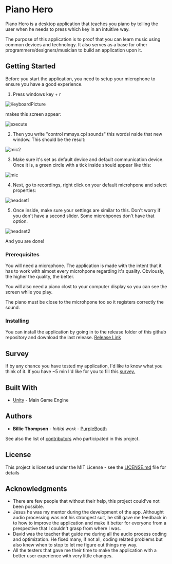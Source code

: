 # Piano Hero

Piano Hero is a desktop application that teaches you piano by telling the user when he needs to press which key in an intuitive way.

The purpose of this application is to proof that you can learn music using common devices and technology. It also serves as a base for other programmers/designers/musician to build an application upon it.

## Getting Started

Before you start the application, you need to setup your microphone to ensure you have a good experience.

1) Press windows key + r

![KeyboardPicture](https://lh4.googleusercontent.com/FZFecD-UR6KXawapq49lbaPNs2ylyh1zVgoHsKE3BGXs7nYM7viAdi2PXkCXrgcXHr-IZV5dvPBj2tc3IzQwkPXoaZehhiBaK_4Wmb33eK4ahmgAT9IZf_LPtqvhDeHgFyd2gk66)

makes this screen appear:

![execute](https://github.com/joseppi/PitchDetection/blob/master/ReadmeImages/execute.png)

2) Then you write "control mmsys.cpl sounds" this wordsi nside that new window. This should be the result:

![mic2](https://github.com/joseppi/PitchDetection/blob/master/ReadmeImages/sound.png)

3) Make sure it's set as default device and default communication device. Once it is, a green circle with a tick inside should appear like this:

![mic](https://github.com/joseppi/PitchDetection/blob/master/ReadmeImages/microphone.png)

4) Next, go to recordings, right click on your default microhpone and select properties:

![headset1](https://github.com/joseppi/PitchDetection/blob/master/ReadmeImages/headsetmic.png)

5) Once inside, make sure your settings are similar to this. Don't worry if you don't have a second slider. Some microhpones don't have that option.

![headset2](https://github.com/joseppi/PitchDetection/blob/master/ReadmeImages/headsetproperties.png)

And you are done!


### Prerequisites

You will need a microphone. The application is made with the intent that it has to work with almost every microhpone regarding it's quality. Obviously, the higher the quality, the better.

You will also need a piano clost to your computer display so you can see the screen while you play.

The piano must be close to the microhpone too so it registers correctly the sound.

### Installing

You can install the application by going in to the release folder of this github repository and download the last release. [Release Link](https://github.com/joseppi/PitchDetection/releases)

## Survey

If by any chance you have tested my application, I'd like to know what you think of it. If you have ~5 min I'd like for you to fill this [survey.](https://forms.gle/4zy1t8DrtZCGPkBUA)

## Built With

* [Unity](https://unity.com/) - Main Game Engine

## Authors

* **Billie Thompson** - *Initial work* - [PurpleBooth](https://github.com/PurpleBooth)

See also the list of [contributors](https://github.com/your/project/contributors) who participated in this project.

## License

This project is licensed under the MIT License - see the [LICENSE.md](https://github.com/joseppi/PitchDetection/blob/master/LICENSE) file for details

## Acknowledgments

* There are few people that without their help, this project could've not been possible.
* Jesus he was my mentor during the development of the app. Althought audio processing was not his strongest suit, he still gave me feedback in to how to improve the application and make it better for everyone from a prespective that I couldn't grasp from where I was.
* David was the teacher that guide me during all the audio process coding and optimization. He fixed many, if not all, coding related problems but also knew when to stop to let me figure out things my way.
* All the testers that gave me their time to make the application with a better user experience with very little changes.

